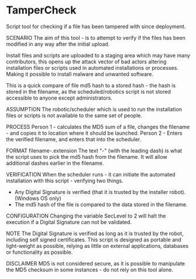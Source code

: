 # TamperCheck
Script tool for checking if a file has been tampered with since deployment.

SCENARIO
The aim of this tool - is to attempt to verify if the files has been modified in any way after the initial upload.

Install files and scripts are uploaded to a staging area which may have many contributors, this opens up the attack vector of bad actors altering installation files or scripts used in automated installations or processes. Making it possible to install malware and unwanted software.

This is a quick compare of file md5 hash to a stored hash - the hash is stored in the filename, as the scheduled/robotics script is not stored accessible to anyone except administrators.

ASSUMPTION
The robotic/scheduler which is used to run the installation files or scripts is not available to the same set of people.

PROCESS
Person 1 - calculates the MD5 sum of a file, changes the filename - and copies it to location where it should be launched.
Person 2 - Enters the verified filename, and enters that into the scheduler.

FORMAT
filename-<md5 hash>.extension
The text "-<md5 hash>" (with the leading dash) is what the script uses to pick the md5 hash from the filename. It will allow additional dashes earlier in the filename.

VERIFICATION
When the scheduler runs - it can initiate the automated installation with this script - verifying two things.

* Any Digital Signature is verified (that it is trusted by the installer robot). (Windows OS only)
* The md5 hash of the file is compared to the data stored in the filename.

CONFIGURATION
Changing the variable SecLevel to 2 will halt the execution if a Digital Signature can not be validated.

NOTE
The Digital Signature is verified as long as it is trusted by the robot, including self signed certificates.
This script is designed as portable and light-weight as possible, relying as little on external applications, databases or functionality as possible.

DISCLAIMER
MD5 is not considered secure, as it is possible to manipulate the MD5 checksum in some instances - do not rely on this tool alone.
